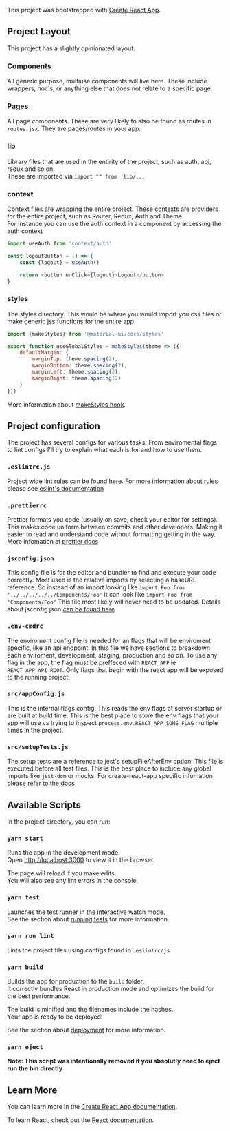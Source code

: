 This project was bootstrapped with [Create React App](https://github.com/facebook/create-react-app).

## Project Layout

This project has a slightly opinionated layout.

### Components

All generic purpose, multiuse components will live here. These include wrappers, hoc's, or anything else that does not
relate to a specific page.

### Pages

All page components. These are very likely to also be found as routes in `routes.jsx`. They are pages/routes in your
app.

### lib

Library files that are used in the entirity of the project, such as auth, api, redux and so on.<br />These are imported
via `import "" from 'lib/...`

### context

Context files are wrapping the entire project. These contexts are providers for the entire project, such as Router,
Redux, Auth and Theme.<br />For instance you can use the auth context in a component by accessing the auth context

```js
import useAuth from 'context/auth'

const logoutButton = () => {
    const {logout} = useAuth()

    return <button onClick={logout}>Logout</button>
}
```

### styles

The styles directory. This would be where you would import you css files or make generic jss functions for the entire
app

```js
import {makeStyles} from '@material-ui/core/styles'

export function useGlobalStyles = makeStyles(theme => ({
	defaultMargin: {
		marginTop: theme.spacing(2),
		marginBottom: theme.spacing(2),
		marginLeft: theme.spacing(2),
		marginRight: theme.spacing(2)
	}
}))
```

More information about [makeStyles hook](https://material-ui.com/styles/api/#makestyles-styles-options-hook).

## Project configuration

The project has several configs for various tasks. From enviromental flags to lint configs I'll try to explain what each
is for and how to use them.

### `.eslintrc.js`

Project wide lint rules can be found here. For more information about rules please see
[eslint's documentation](https://eslint.org/docs/user-guide/configuring)

### `.prettierrc`

Prettier formats you code (usually on save, check your editor for settings). This makes code uniform between commits and
other developers. Making it easier to read and understand code without formatting getting in the way. More infomation at
[prettier docs](https://prettier.io/docs/en/index.html)

### `jsconfig.json`

This config file is for the editor and bundler to find and execute your code correctly. Most used is the relative
imports by selecting a baseURL reference. So instead of an import looking like
`import Foo from '../../../../../Components/Foo'` it can look like `import Foo from 'Components/Foo'` This file most
likely will never need to be updated. Details about jsconfig.json
[can be found here](https://code.visualstudio.com/docs/languages/jsconfig)

### `.env-cmdrc`

The enviroment config file is needed for an flags that will be enviroment specific, like an api endpoint. In this file
we have sections to breakdown each enviroment, development, staging, production and so on. To use any flag in the app,
the flag must be preffeced with `REACT_APP` ie `REACT_APP_API_ROOT`. Only flags that begin with the react app will be
exposed to the running project.

### `src/appConfig.js`

This is the internal flags config. This reads the env flags at server startup or are built at build time. This is the
best place to store the env flags that your app will use vs trying to inspect `process.env.REACT_APP_SOME_FLAG` multiple
times in the project.

### `src/setupTests.js`

The setup tests are a reference to jest's setupFileAfterEnv option. This file is executed before all test files. This is
the best place to include any global imports like `jest-dom` or mocks. For create-react-app specific infomation please
[refer to the docs](https://create-react-app.dev/docs/running-tests/)

## Available Scripts

In the project directory, you can run:

### `yarn start`

Runs the app in the development mode.<br /> Open [http://localhost:3000](http://localhost:3000) to view it in the
browser.

The page will reload if you make edits.<br /> You will also see any lint errors in the console.

### `yarn test`

Launches the test runner in the interactive watch mode.<br /> See the section about
[running tests](https://facebook.github.io/create-react-app/docs/running-tests) for more information.

### `yarn run lint`

Lints the project files using configs found in `.eslintrc/js`

### `yarn build`

Builds the app for production to the `build` folder.<br /> It correctly bundles React in production mode and optimizes
the build for the best performance.

The build is minified and the filenames include the hashes.<br /> Your app is ready to be deployed!

See the section about [deployment](https://facebook.github.io/create-react-app/docs/deployment) for more information.

### `yarn eject`

**Note: This script was intentionally removed if you absolutly need to eject run the bin directly**

## Learn More

You can learn more in the
[Create React App documentation](https://facebook.github.io/create-react-app/docs/getting-started).

To learn React, check out the [React documentation](https://reactjs.org/).
